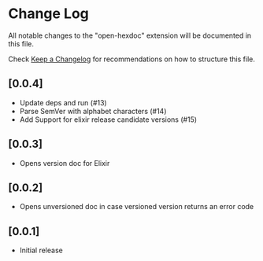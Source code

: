 # Change Log

All notable changes to the "open-hexdoc" extension will be documented in this file.

Check [Keep a Changelog](http://keepachangelog.com/) for recommendations on how to structure this file.

## [0.0.4]

- Update deps and run (#13)
- Parse SemVer with alphabet characters (#14)
- Add Support for elixir release candidate versions (#15)

## [0.0.3]

- Opens version doc for Elixir

## [0.0.2]

- Opens unversioned doc in case versioned version returns an error code

## [0.0.1]

- Initial release
